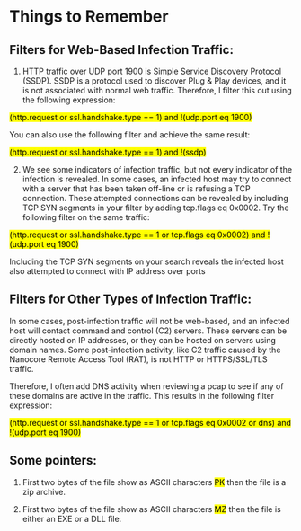 Things to Remember
==================

Filters for Web-Based Infection Traffic:
----------------------------------------

1.  HTTP traffic over UDP port 1900 is Simple Service Discovery Protocol (SSDP). SSDP is a protocol used to discover Plug & Play devices, and it is not associated with normal web traffic. Therefore, I filter this out using the following expression:

<mark>(http.request or ssl.handshake.type == 1) and !(udp.port eq 1900)</mark>

You can also use the following filter and achieve the same result:

<mark>(http.request or ssl.handshake.type == 1) and !(ssdp)</mark>

2.  We see some indicators of infection traffic, but not every indicator of the infection is revealed. In some cases, an infected host may try to connect with a server that has been taken off-line or is refusing a TCP connection. These attempted connections can be revealed by including TCP SYN segments in your filter by adding tcp.flags eq 0x0002. Try the following filter on the same traffic:  
    

<mark>(http.request or ssl.handshake.type == 1 or tcp.flags eq 0x0002) and !(udp.port eq 1900)</mark>
  

Including the TCP SYN segments on your search reveals the infected host also attempted to connect with IP address over ports

Filters for Other Types of Infection Traffic:
---------------------------------------------

In some cases, post-infection traffic will not be web-based, and an infected host will contact command and control (C2) servers. These servers can be directly hosted on IP addresses, or they can be hosted on servers using domain names. Some post-infection activity, like C2 traffic caused by the Nanocore Remote Access Tool (RAT), is not HTTP or HTTPS/SSL/TLS traffic.

Therefore, I often add DNS activity when reviewing a pcap to see if any of these domains are active in the traffic. This results in the following filter expression:

<mark>(http.request or ssl.handshake.type == 1 or tcp.flags eq 0x0002 or dns) and !(udp.port eq 1900)</mark>

Some pointers:
--------------

1.  First two bytes of the file show as ASCII characters <mark>PK</mark> then the file is a zip archive.

2.  First two bytes of the file show as ASCII characters <mark>MZ</mark> then the file is either an EXE or a DLL file.
